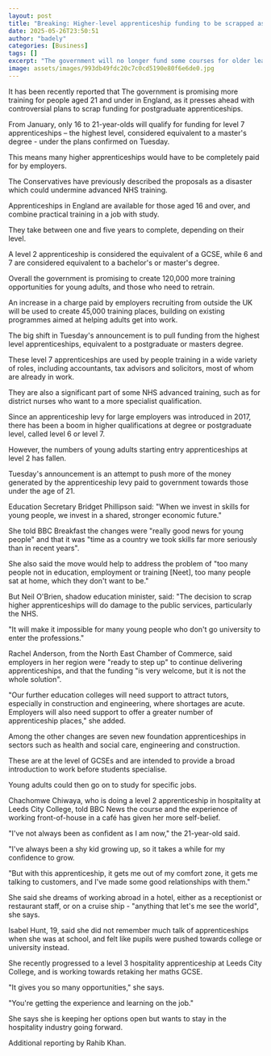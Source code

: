 ```yaml
---
layout: post
title: "Breaking: Higher-level apprenticeship funding to be scrapped as focus shifts to under-22s"
date: 2025-05-26T23:50:51
author: "badely"
categories: [Business]
tags: []
excerpt: "The government will no longer fund some courses for older learners in order to boost entry level training places."
image: assets/images/993db49fdc20c7c0cd5190e80f6e6de0.jpg
---
```


It has been recently reported that The government is promising more training for people aged 21 and under in England, as it presses ahead with controversial plans to scrap funding for postgraduate apprenticeships. 

From January, only 16 to 21-year-olds will qualify for funding for level 7 apprenticeships – the highest level, considered equivalent to a master's degree - under the plans confirmed on Tuesday.

This means many higher apprenticeships would have to be completely paid for by employers. 

The Conservatives have previously described the proposals as a disaster which could undermine advanced NHS training. 

Apprenticeships in England are available for those aged 16 and over, and combine practical training in a job with study.

They take between one and five years to complete, depending on their level.

A level 2 apprenticeship is considered the equivalent of a GCSE, while 6 and 7 are considered equivalent to a bachelor's or master's degree.

Overall the government is promising to create 120,000 more training opportunities for young adults, and those who need to retrain. 

An increase in a charge paid by employers recruiting from outside the UK will be used to create 45,000 training places, building on existing programmes aimed at helping adults get into work.

The big shift in Tuesday's announcement is to pull funding from the highest level apprenticeships, equivalent to a postgraduate or masters degree.

These level 7 apprenticeships are used by people training in a wide variety of roles, including accountants, tax advisors and solicitors, most of whom are already in work. 

They are also a significant part of some NHS advanced training, such as for district nurses who want to a more specialist qualification. 

Since an apprenticeship levy for large employers was introduced in 2017, there has been a boom in higher qualifications at degree or postgraduate level, called level 6 or level 7. 

However, the numbers of young adults starting entry apprenticeships at level 2 has fallen.

Tuesday's announcement is an attempt to push more of the money generated by the apprenticeship levy paid to government towards those under the age of 21. 

Education Secretary Bridget Phillipson said: "When we invest in skills for young people, we invest in a shared, stronger economic future."

She told BBC Breakfast the changes were "really good news for young people" and that it was "time as a country we took skills far more seriously than in recent years".

She also said the move would help to address the problem of "too many people not in education, employment or training [Neet], too many people sat at home, which they don't want to be."

But Neil O'Brien, shadow education minister, said: "The decision to scrap higher apprenticeships will do damage to the public services, particularly the NHS. 

"It will make it impossible for many young people who don't go university to enter the professions."

Rachel Anderson, from the North East Chamber of Commerce, said employers in her region were "ready to step up" to continue delivering apprenticeships, and that the funding "is very welcome, but it is not the whole solution".

"Our further education colleges will need support to attract tutors, especially in construction and engineering, where shortages are acute. Employers will also need support to offer a greater number of apprenticeship places," she added.

Among the other changes are seven new foundation apprenticeships in sectors such as health and social care, engineering and construction.    

These are at the level of GCSEs and are intended to provide a broad introduction to work before students specialise. 

Young adults could then go on to study for specific jobs.

Chachomwe Chiwaya, who is doing a level 2 apprenticeship in hospitality at Leeds City College, told BBC News the course and the experience of working front-of-house in a café has given her more self-belief.

"I've not always been as confident as I am now," the 21-year-old said. 

"I've always been a shy kid growing up, so it takes a while for my confidence to grow.

"But with this apprenticeship, it gets me out of my comfort zone, it gets me talking to customers, and I've made some good relationships with them."

She said she dreams of working abroad in a hotel, either as a receptionist or restaurant staff, or on a cruise ship - "anything that let's me see the world", she says.

Isabel Hunt, 19, said she did not remember much talk of apprenticeships when she was at school, and felt like pupils were pushed towards college or university instead.

She recently progressed to a level 3 hospitality apprenticeship at Leeds City College, and is working towards retaking her maths GCSE.

"It gives you so many opportunities," she says.

"You're getting the experience and learning on the job."

She says she is keeping her options open but wants to stay in the hospitality industry going forward.

Additional reporting by Rahib Khan.

